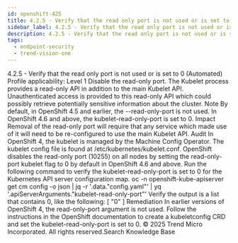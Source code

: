 ```yaml
---
id: openshift-425
title: 4.2.5 - Verify that the read only port is not used or is set to 0 (Automated)
sidebar_label: 4.2.5 - Verify that the read only port is not used or is set to 0 (Automated)
description: 4.2.5 - Verify that the read only port is not used or is set to 0 (Automated)
tags:
  - endpoint-security
  - trend-vision-one
---
```


 4.2.5 - Verify that the read only port is not used or is set to 0 (Automated) Profile applicability: Level 1 Disable the read-only port. The Kubelet process provides a read-only API in addition to the main Kubelet API. Unauthenticated access is provided to this read-only API which could possibly retrieve potentially sensitive information about the cluster. Note By default, in OpenShift 4.5 and earlier, the --read-only-port is not used. In OpenShift 4.6 and above, the kubelet-read-only-port is set to 0. Impact Removal of the read-only port will require that any service which made use of it will need to be re-configured to use the main Kubelet API. Audit In OpenShift 4, the kubelet is managed by the Machine Config Operator. The kubelet config file is found at /etc/kubernetes/kubelet.conf. OpenShift disables the read-only port (10255) on all nodes by setting the read-only-port kubelet flag to 0 by default in OpenShift 4.6 and above. Run the following command to verify the kubelet-read-only-port is set to 0 for the Kubernetes API server configuration map. oc -n openshift-kube-apiserver get cm config -o json | jq -r '.data."config.yaml"' | yq '.apiServerArguments."kubelet-read-only-port"' Verify the output is a list that contains 0, like the following: [ "0" ] Remediation In earlier versions of OpenShift 4, the read-only-port argument is not used. Follow the instructions in the OpenShift documentation to create a kubeletconfig CRD and set the kubelet-read-only-port is set to 0. © 2025 Trend Micro Incorporated. All rights reserved.Search Knowledge Base